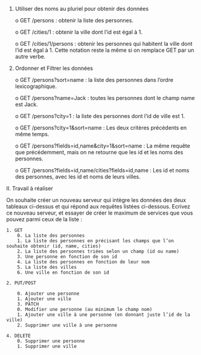 

1. Utiliser des noms au pluriel pour obtenir des données

	o GET /persons : obtenir la liste des personnes.
	
	o GET /cities/1 : obtenir la ville dont l’id est égal à 1.
	
	o GET /cities/1/persons : obtenir les personnes qui habitent la ville dont l’id est égal à 1. Cette notation reste la même si on remplace GET par un autre verbe.
	
	
2. Ordonner et Filtrer les données

	o GET /persons?sort=name : la liste des personnes dans l’ordre lexicographique.
	
	o GET /persons?name=Jack : toutes les personnes dont le champ name est Jack.
	
	o GET /persons?city=1 : la liste des personnes dont l’id de ville est 1.
	
	o GET /persons?city=1&sort=name : Les deux critères précédents en même temps.
	
	o GET /persons?fields=id,name&city=1&sort=name : La même requête que précédemment, mais on ne retourne que les id et les noms des personnes.
	
	o GET /persons?fields=id,name/cities?fields=id,name : Les id et noms des personnes, avec les id et noms de leurs villes.
	
	
II. Travail à réaliser


On souhaite créer un nouveau serveur qui intègre les données des deux tableaux ci-dessus et qui répond aux requêtes listées ci-dessous. Ecrivez ce nouveau serveur, et essayer de créer le maximum de services que vous pouvez parmi ceux de la liste :

	1. GET
		0. La liste des personnes
		1. La liste des personnes en précisant les champs que l’on souhaite obtenir (id, name, cities)
		2. La liste des personnes triées selon un champ (id ou name)
		3. Une personne en fonction de son id
		4. La liste des personnes en fonction de leur nom
		5. La liste des villes
		6. Une ville en fonction de son id
		
	2. PUT/POST
	
		0. Ajouter une personne
		1. Ajouter une ville
		3. PATCH
		0. Modifier une personne (au minimum le champ nom)
		1. Ajouter une ville à une personne (en donnant juste l’id de la ville)
		2. Supprimer une ville à une personne
		
	4. DELETE
		0. Supprimer une personne
		1. Supprimer une ville
